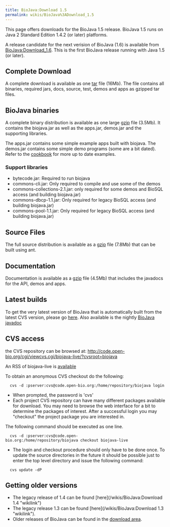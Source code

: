 ```yaml
---
title: BioJava:Download 1.5
permalink: wikis/BioJava%3ADownload_1.5
---
```


This page offers downloads for the BioJava 1.5 release. BioJava 1.5 runs
on Java 2 Standard Edition 1.4.2 (or later) platforms.

A release candidate for the next verision of BioJava (1.6) is available
from <BioJava:Download_1.6>. This is the first BioJava release running
with Java 1.5 (or later).

Complete Download
-----------------

A complete download is available as one
[tar](http://www.biojava.org/download/bj15/all/BioJava1.5-all.tar) file
(16Mb). The file contains all binaries, required jars, docs, source,
test, demos and apps as gzipped tar files.

BioJava binaries
----------------

A complete binary distribution is available as one large
[gzip](http://www.biojava.org/download/bj15/bin/BioJava1.5-bin.tar.gz)
file (3.5Mb). It contains the biojava.jar as well as the apps.jar,
demos.jar and the supporting libraries.

The apps.jar contains some simple example apps built with biojava. The
demos.jar contains some simple demo programs (some are a bit dated).
Refer to the [cookbook](/wikis/BioJava:Cookbook "wikilink") for more up to date
examples.

### Support libraries

-   bytecode.jar: Required to run biojava
-   commons-cli.jar: Only required to compile and use some of the demos
-   commons-collections-2.1.jar: only required for some demos and BioSQL
    access (and building biojava.jar)
-   commons-dbcp-1.1.jar: Only required for legacy BioSQL access (and
    building biojava.jar)
-   commons-pool-1.1.jar: Only required for legacy BioSQL access (and
    building biojava.jar)

Source Files
------------

The full source distribution is available as a
[gzip](http://www.biojava.org/download/bj15/src/BioJava1.5-src.tar.gz)
file (7.8Mb) that can be built using ant.

Documentation
-------------

Documentation is available as a
[gzip](http://www.biojava.org/download/bj15/doc/BioJava1.5-docs.tar.gz)
file (4.5Mb) that includes the javadocs for the API, demos and apps.

Latest builds
-------------

To get the very latest version of BioJava that is automatically built
from the latest CVS version, please go
[here](http://www.spice-3d.org/cruise/). Also available is the nightly
[BioJava
javadoc](http://www.spice-3d.org/public-files/javadoc/biojava/index.html)

CVS access
----------

the CVS repository can be browsed at:
<http://code.open-bio.org/cgi/viewcvs.cgi/biojava-live/?cvsroot=biojava>

An RSS of biojava-live is
[available](http://www.biojava.org/CVS2RSS/biojava-live.rss)

To obtain an anonymous CVS checkout do the following:

`  cvs -d :pserver:cvs@code.open-bio.org:/home/repository/biojava login`

-   When prompted, the password is 'cvs'
-   Each project CVS repository can have many different packages
    available for download. You may need to browse the web interface for
    a bit to determine the packages of interest. After a successful
    login you may "checkout" the project package you are interested in.

The following command should be executed as one line.

`  cvs -d :pserver:cvs@code.open-bio.org:/home/repository/biojava checkout biojava-live`

-   The login and checkout procedure should only have to be done once.
    To update the source directories in the future it should be possible
    just to enter the top level directory and issue the following
    command:

`  cvs update -dP`

Getting older versions
----------------------

-   The legacy release of 1.4 can be found
    [here](/wikis/BioJava:Download 1.4 "wikilink")
-   The legacy release 1.3 can be found
    [here](/wikis/BioJava:Download 1.3 "wikilink").
-   Older releases of BioJava can be found in the [download
    area](http://www.biojava.org/download/).

